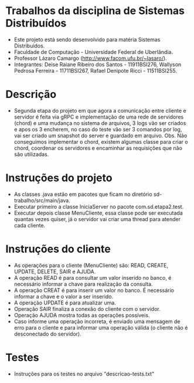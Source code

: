 # Trabalhos da disciplina de Sistemas Distribuídos

- Este projeto está sendo desenvolvido para matéria Sistemas Distribuidos.
- Faculdade de Computação - Universidade Federal de Uberlândia.
- Professor Lázaro Camargo (http://www.facom.ufu.br/~lasaro/).
- Integrantes:  Deise Raiane Ribeiro dos Santos - 11911BSI276, 
              Wallyson Pedrosa Ferreira - 11711BSI267, 
              Rafael Denipote Ricci - 11511BSI255.
# Descrição 
- Segunda etapa do projeto em que agora a comunicação entre cliente e servidor é feita via gRPC e implementação de uma rede de servidores (chord) e uma mudança no sistema de arquivos, 3 logs vão ser criados e apos os 3 encherem, no caso do teste vão ser 3 comandos por log, vai ser criado um snapshot do server e guardado em arquivo. Obs. Não conseguimos implementar o chord, existem algumas classe para criar o chord, coordenar os servidores e encaminhar as requisições que não são utilizadas.
# Instruções do projeto
- As classes .java estão em pacotes que ficam no diretório sd-trabalho/src/main/java.
- Executar primeiro a classe IniciaServer no pacote com.sd.etapa2.test.
- Executar depois classe MenuCliente, essa classe pode ser executada quantas vezes quiser, já o servidor vai criar uma thread para atender cada cliente.
# Instruções do cliente

- As operações para o cliente (MenuCliente) são: READ, CREATE, UPDATE, DELETE, SAIR e AJUDA.
- A operação READ é para consultar um valor inserido no banco, é necessário informar a chave para realização da consulta.
- A operação CREAT é para inserir um valor no banco. É necessário informar a chave e o valor a ser inserido.
- A operação UPDATE é para atualizar uma.
- Operação SAIR finaliza a conexão do cliente com o servidor.
- Operação AJUDA mostra todas as operações possíveis.
- Caso informe uma operação incorreta, é enviado uma mensagem de erro para o cliente e para informar uma operação válida (o cliente não é desconectado do servidor).
# Testes
- Instruções para os testes no arquivo "descricao-tests.txt"
